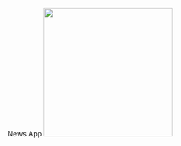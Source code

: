 News App
<img src="https://github.com/chondrogramedia/gramedia_component_plugin/blob/main/documentation/tabbar_unscrolled.gif](https://github.com/Chondro14/news_app/blob/main/screenshoot/Screenshot%202024-04-18%20at%2010.16.25.png" width="256">
